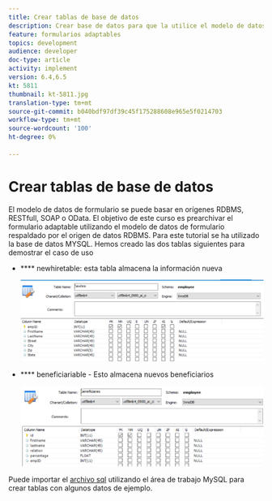 ```yaml
---
title: Crear tablas de base de datos
description: Crear base de datos para que la utilice el modelo de datos de formulario
feature: formularios adaptables
topics: development
audience: developer
doc-type: article
activity: implement
version: 6.4,6.5
kt: 5811
thumbnail: kt-5811.jpg
translation-type: tm+mt
source-git-commit: b040bdf97df39c45f175288608e965e5f0214703
workflow-type: tm+mt
source-wordcount: '100'
ht-degree: 0%

---
```



# Crear tablas de base de datos

El modelo de datos de formulario se puede basar en orígenes RDBMS, RESTfull, SOAP o OData. El objetivo de este curso es prearchivar el formulario adaptable utilizando el modelo de datos de formulario respaldado por el origen de datos RDBMS. Para este tutorial se ha utilizado la base de datos MYSQL. Hemos creado las dos tablas siguientes para demostrar el caso de uso

* **** newhiretable: esta tabla almacena la información nueva

   ![newhire](assets/newhire-table.png)


* **** beneficiariable - Esto almacena nuevos beneficiarios

   ![beneficiarios](assets/beneficiaries-table.png)

Puede importar el [archivo sql](assets/db-schema.sql) utilizando el área de trabajo MySQL para crear tablas con algunos datos de ejemplo.